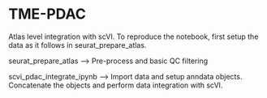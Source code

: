 # TME-PDAC
Atlas level integration with scVI. To reproduce the notebook, first setup the data as it follows in seurat_prepare_atlas.

seurat_prepare_atlas --> Pre-process and basic QC filtering

scvi_pdac_integrate_ipynb --> Import data and setup anndata objects. Concatenate the objects and perform data integration with scVI.
